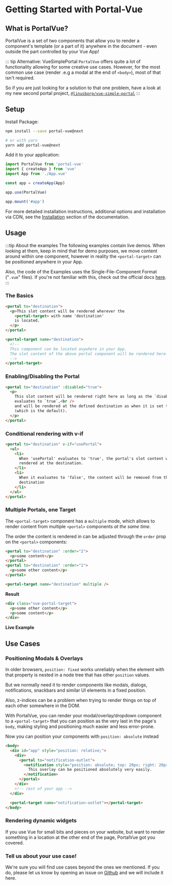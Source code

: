 # Getting Started with Portal-Vue

## What is PortalVue?

PortalVue is a set of two components that allow you to render a component's template
(or a part of it) anywhere in the document - even outside the part controlled by your Vue App!

::: tip Alternative: VueSimplePortal
`PortalVue` offers quite a lot of functionality allowing for some creative use cases. However, for the most common use case (render .e.g a modal at the end of `<body>`), most of that isn't required.

So if you are just looking for a solution to that one problem, have a look at my new second portal project, [`@linusborg/vue-simple-portal`](https://github.com/LinusBorg/vue-simple-portal)
:::

## Setup

Install Package:

```bash
npm install --save portal-vue@next

# or with yarn
yarn add portal-vue@next
```

Add it to your application:

```js
import PortalVue from 'portal-vue'
import { createApp } from 'vue'
import App from './App.vue'

const app = createApp(App)

app.use(PortalVue)

app.mount('#app')
```

For more detailed installation instructions, additional options and installation via CDN,
see the [Installation](./installation.md) section of the documentation.

## Usage

:::tip About the examples
The following examples contain live demos. When looking at them, keep in mind that for demo purposes, we move content around within one component, however in reality the `<portal-target>` can be positioned anywhere in your App.

Also, the code of the Examples uses the Single-File-Component Format ("`.vue`" files). If you're not familiar with this, check out the official docs [here](https://vuejs.org/v2/guide/single-file-components.html).
:::

### The Basics

<!-- prettier-ignore -->
```html
<portal to="destination">
  <p>This slot content will be rendered wherever the
    <portal-target> with name 'destination'
    is located.
  </p>
</portal>

<portal-target name="destination">
  <!--
  This component can be located anywhere in your App.
  The slot content of the above portal component will be rendered here.
  -->
</portal-target>
```

<!-- <SplitDisplay>
  <Examples-Basic slot="example"/>
  <<< @/docs/.vuepress/components/Examples/Basic.vue
</SplitDisplay> -->

### Enabling/Disabling the Portal

<!-- prettier-ignore -->
```html
<portal to="destination" :disabled="true">
  <p>
    This slot content will be rendered right here as long as the `disabled` prop
    evaluates to `true`,<br />
    and will be rendered at the defined destination as when it is set to `false`
    (which is the default).
  </p>
</portal>
```

<!-- <SplitDisplay>
  <Examples-Disable slot="example"/>
  <<< @/docs/.vuepress/components/Examples/Disable.vue{3,11,16}
</SplitDisplay> -->

### Conditional rendering with v-if

<!-- prettier-ignore -->
```html
<portal to="destination" v-if="usePortal">
  <ul>
    <li>
      When 'usePortal' evaluates to 'true', the portal's slot content will be
      rendered at the destination.
    </li>
    <li>
      When it evaluates to 'false', the content will be removed from the
      destination
    </li>
  </ul>
</portal>
```

<!-- <SplitDisplay>
  <Examples-Conditional slot="example"/>
  <<< @/docs/.vuepress/components/Examples/Conditional.vue{3,13}
</SplitDisplay> -->

### Multiple Portals, one Target

The `<portal-target>` component has a `multiple` mode, which allows to render content from multiple `<portal>` components _at the same time_.

The order the content is rendered in can be adjusted through the `order` prop on the `<portal>` components:

<!-- prettier-ignore -->
```html
<portal to="destination" :order="2">
  <p>some content</p>
</portal>
<portal to="destination" :order="1">
  <p>some other content</p>
</portal>

<portal-target name="destination" multiple />
```

**Result**

<!-- prettier-ignore -->
```html
<div class="vue-portal-target">
  <p>some other content</p>
  <p>some content</p>
</div>
```

**Live Example**

<!-- <SplitDisplay>
  <Examples-Multiple slot="example"/>
  <<< @/docs/.vuepress/components/Examples/Multiple.vue{6,12,17}
</SplitDisplay> -->

## Use Cases

### Positioning Modals & Overlays

In older browsers, `position: fixed` works unreliably when the element with that property is nested in a node tree that has other `position` values.

But we normally need it to render components like modals, dialogs, notifications, snackbars and similar UI elements in a fixed position.

Also, z-indices can be a problem when trying to render things on top of each other somewhere in the DOM.

With PortalVue, you can render your modal/overlay/dropdown component to a `<portal-target>` that you can position as the very last in the page's `body`, making styling and positioning much easier and less error-prone.

Now you can position your components with `position: absolute` instead

<!-- prettier-ignore -->
```html
<body>
  <div id="app" style="position: relative;">
    <div>
      <portal to="notification-outlet">
        <notification style="position: absolute; top: 20px; right: 20px;">
          This overlay can be positioned absolutely very easily.
        </notification>
      </portal>
    </div>
    <!-- rest of your app -->
  </div>

  <portal-target name="notification-outlet"></portal-target>
</body>
```

### Rendering dynamic widgets

If you use Vue for small bits and pieces on your website, but want to render something in a location at the other end of the page, PortalVue got you covered.

### Tell us about your use case!

We're sure you will find use cases beyond the ones we mentioned. If you do, please
let us know by opening an issue on <a href="http://github.com/linusborg/portal-vue">Github</a>
and we will include it here.
